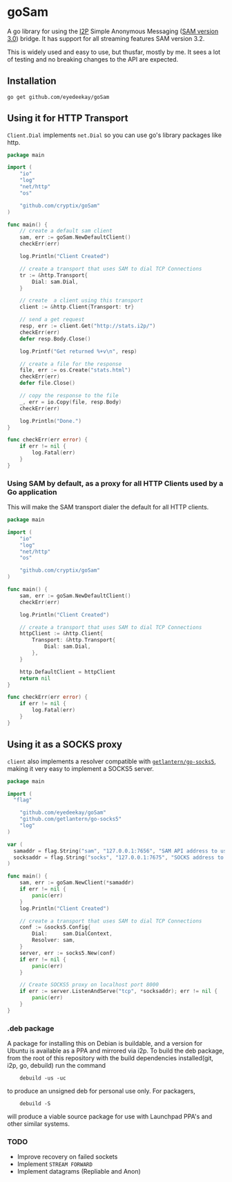 goSam
=====

A go library for using the [I2P](https://geti2p.net/en/) Simple Anonymous
Messaging ([SAM version 3.0](https://geti2p.net/en/docs/api/samv3)) bridge. It
has support for all streaming features SAM version 3.2.

This is widely used and easy to use, but thusfar, mostly by me. It sees a lot of
testing and no breaking changes to the API are expected.

## Installation
```
go get github.com/eyedeekay/goSam
```

## Using it for HTTP Transport

`Client.Dial` implements `net.Dial` so you can use go's library packages like http.

```go
package main

import (
	"io"
	"log"
	"net/http"
	"os"

	"github.com/cryptix/goSam"
)

func main() {
	// create a default sam client
	sam, err := goSam.NewDefaultClient()
	checkErr(err)

	log.Println("Client Created")

	// create a transport that uses SAM to dial TCP Connections
	tr := &http.Transport{
		Dial: sam.Dial,
	}

	// create  a client using this transport
	client := &http.Client{Transport: tr}

	// send a get request
	resp, err := client.Get("http://stats.i2p/")
	checkErr(err)
	defer resp.Body.Close()

	log.Printf("Get returned %+v\n", resp)

	// create a file for the response
	file, err := os.Create("stats.html")
	checkErr(err)
	defer file.Close()

	// copy the response to the file
	_, err = io.Copy(file, resp.Body)
	checkErr(err)

	log.Println("Done.")
}

func checkErr(err error) {
	if err != nil {
		log.Fatal(err)
	}
}

```

### Using SAM by default, as a proxy for all HTTP Clients used by a Go application

This will make the SAM transport dialer the default for all HTTP clients.

```go
package main

import (
	"io"
	"log"
	"net/http"
	"os"

	"github.com/cryptix/goSam"
)

func main() {
	sam, err := goSam.NewDefaultClient()
	checkErr(err)

	log.Println("Client Created")

	// create a transport that uses SAM to dial TCP Connections
	httpClient := &http.Client{
		Transport: &http.Transport{
			Dial: sam.Dial,
		},
	}

	http.DefaultClient = httpClient
	return nil
}

func checkErr(err error) {
	if err != nil {
		log.Fatal(err)
	}
}
```

## Using it as a SOCKS proxy

`client` also implements a resolver compatible with
[`getlantern/go-socks5`](https://github.com/getlantern/go-socks5),
making it very easy to implement a SOCKS5 server.

```go
package main

import (
  "flag"

	"github.com/eyedeekay/goSam"
	"github.com/getlantern/go-socks5"
	"log"
)

var (
  samaddr = flag.String("sam", "127.0.0.1:7656", "SAM API address to use")
  socksaddr = flag.String("socks", "127.0.0.1:7675", "SOCKS address to use")
)

func main() {
	sam, err := goSam.NewClient(*samaddr)
	if err != nil {
		panic(err)
	}
	log.Println("Client Created")

	// create a transport that uses SAM to dial TCP Connections
	conf := &socks5.Config{
		Dial:     sam.DialContext,
		Resolver: sam,
	}
	server, err := socks5.New(conf)
	if err != nil {
		panic(err)
	}

	// Create SOCKS5 proxy on localhost port 8000
	if err := server.ListenAndServe("tcp", *socksaddr); err != nil {
		panic(err)
	}
}
```

### .deb package

A package for installing this on Debian is buildable, and a version for Ubuntu
is available as a PPA and mirrored via i2p. To build the deb package, from the
root of this repository with the build dependencies installed(git, i2p, go,
debuild) run the command

        debuild -us -uc

to produce an unsigned deb for personal use only. For packagers,

        debuild -S

will produce a viable source package for use with Launchpad PPA's and other
similar systems.

### TODO

* Improve recovery on failed sockets
* Implement `STREAM FORWARD`
* Implement datagrams (Repliable and Anon)

